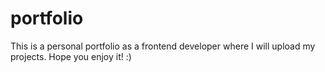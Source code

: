 # portfolio
This is a personal portfolio as a frontend developer where I will upload my projects. Hope you enjoy it! :)
